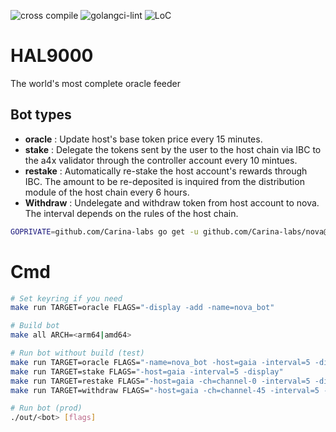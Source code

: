 ![cross compile](https://github.com/Carina-labs/HAL9000/actions/workflows/build.yml/badge.svg)
![golangci-lint](https://github.com/Carina-labs/HAL9000/actions/workflows/lint.yml/badge.svg)
![LoC](https://img.shields.io/badge/line%20of%20codes-1867-informational)

# HAL9000
The world's most complete oracle feeder

## Bot types
* **oracle** : Update host's base token price every 15 minutes.
* **stake** : Delegate the tokens sent by the user to the host chain via IBC to the a4x validator through the controller account every 10 mintues.
* **restake** : Automatically re-stake the host account's rewards through IBC. The amount to be re-deposited is inquired from the distribution module of the host chain every 6 hours.
* **Withdraw** : Undelegate and withdraw token from host account to nova. The interval depends on the rules of the host chain.

```bash
GOPRIVATE=github.com/Carina-labs go get -u github.com/Carina-labs/nova@v0.5.1
```


# Cmd
```bash
# Set keyring if you need
make run TARGET=oracle FLAGS="-display -add -name=nova_bot"

# Build bot
make all ARCH=<arm64|amd64>

# Run bot without build (test)
make run TARGET=oracle FLAGS="-name=nova_bot -host=gaia -interval=5 -display"
make run TARGET=stake FLAGS="-host=gaia -interval=5 -display"
make run TARGET=restake FLAGS="-host=gaia -ch=channel-0 -interval=5 -display"
make run TARGET=withdraw FLAGS="-host=gaia -ch=channel-45 -interval=5 -display"

# Run bot (prod)
./out/<bot> [flags]

```
